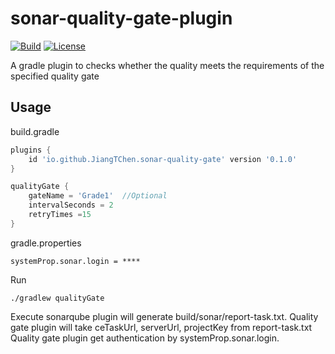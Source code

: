# sonar-quality-gate-plugin

[![Build](https://github.com/JiangTChen/sonar-quality-gate-plugin/workflows/CI/badge.svg)](https://github.com/JiangTChen/sonar-quality-gate-plugin/actions/workflows/CI.yml)
[![License](https://img.shields.io/badge/License-Apache_2.0-blue.svg)](https://opensource.org/licenses/Apache-2.0)

A gradle plugin to checks whether the quality meets the requirements of the specified quality gate

## Usage
build.gradle
```groovy
plugins {
    id 'io.github.JiangTChen.sonar-quality-gate' version '0.1.0'
}

qualityGate {
    gateName = 'Grade1'  //Optional
    intervalSeconds = 2
    retryTimes =15
}
```
gradle.properties
```properties
systemProp.sonar.login = ****
```

Run
```shell
./gradlew qualityGate
```

Execute sonarqube plugin will generate build/sonar/report-task.txt.
Quality gate plugin will take ceTaskUrl, serverUrl, projectKey from report-task.txt
Quality gate plugin get authentication by systemProp.sonar.login.
